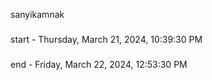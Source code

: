 sanyikamnak
###
start - Thursday, March 21, 2024, 10:39:30 PM
###
end - Friday, March 22, 2024, 12:53:30 PM